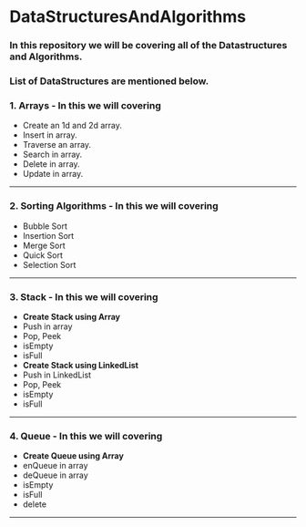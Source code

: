 # DataStructuresAndAlgorithms
### In this repository we will be covering all of the Datastructures and Algorithms.
### List of DataStructures are mentioned below.

### **1. Arrays - In this we will covering**
* Create an 1d and 2d array.
* Insert in array. 
* Traverse an array.
* Search in array.
* Delete in array.
* Update in array.
___

### **2. Sorting Algorithms - In this we will covering**
* Bubble Sort
* Insertion Sort
* Merge Sort
* Quick Sort
* Selection Sort
___

### **3. Stack - In this we will covering**
* **Create Stack using Array**
* Push in array
* Pop, Peek 
* isEmpty
* isFull
* **Create Stack using LinkedList**
* Push in LinkedList
* Pop, Peek 
* isEmpty
* isFull
___

### **4. Queue - In this we will covering**
* **Create Queue using Array**
* enQueue in array
* deQueue in array
* isEmpty
* isFull
* delete
___
